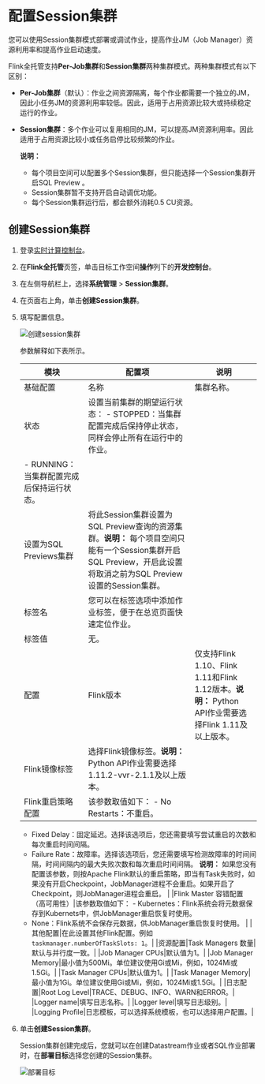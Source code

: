 # 配置Session集群

您可以使用Session集群模式部署或调试作业，提高作业JM（Job Manager）资源利用率和提高作业启动速度。

Flink全托管支持**Per-Job集群**和**Session集群**两种集群模式。两种集群模式有以下区别：

-   **Per-Job集群**（默认）：作业之间资源隔离，每个作业都需要一个独立的JM，因此小任务JM的资源利用率较低。因此，适用于占用资源比较大或持续稳定运行的作业。
-   **Session集群**：多个作业可以复用相同的JM，可以提高JM资源利用率。因此适用于占用资源比较小或任务启停比较频繁的作业。

    **说明：**

    -   每个项目空间可以配置多个Session集群，但只能选择一个Session集群开启SQL Preview 。
    -   Session集群暂不支持开启自动调优功能。
    -   每个Session集群运行后，都会额外消耗0.5 CU资源。

## 创建Session集群

1.  登录[实时计算控制台](https://realtime-compute.console.aliyun.com/console/cell?spm=a2c4g.11186623.2.16.1a8023a9J8TiPV)。

2.  在**Flink全托管**页签，单击目标工作空间**操作**列下的**开发控制台**。

3.  在左侧导航栏上，选择**系统管理** \> **Session集群**。

4.  在页面右上角，单击**创建Session集群**。

5.  填写配置信息。

    ![创建session集群](https://static-aliyun-doc.oss-accelerate.aliyuncs.com/assets/img/zh-CN/0997574161/p187373.png)

    参数解释如下表所示。

    |模块|配置项|说明|
    |--|---|--|
    |基础配置|名称|集群名称。|
    |状态|设置当前集群的期望运行状态：    -   STOPPED：当集群配置完成后保持停止状态，同样会停止所有在运行中的作业。
    -   RUNNING：当集群配置完成后保持运行状态。 |
    |设置为SQL Previews集群|将此Session集群设置为SQL Preview查询的资源集群。**说明：** 每个项目空间只能有一个Session集群开启SQL Preview，开启此设置将取消之前为SQL Preview设置的Session集群。 |
    |标签名|您可以在标签选项中添加作业标签，便于在总览页面快速定位作业。|
    |标签值|无。|
    |配置|Flink版本|仅支持Flink 1.10、Flink 1.11和Flink 1.12版本。**说明：** Python API作业需要选择Flink 1.11及以上版本。 |
    |Flink镜像标签|选择Flink镜像标签。**说明：** Python API作业需要选择1.11.2-vvr-2.1.1及以上版本。 |
    |Flink重启策略配置|该参数取值如下：    -   No Restarts：不重启。
    -   Fixed Delay：固定延迟。选择该选项后，您还需要填写尝试重启的次数和每次重启时间间隔。
    -   Failure Rate：故障率。选择该选项后，您还需要填写检测故障率的时间间隔，时间间隔内的最大失败次数和每次重启时间间隔。
**说明：** 如果您没有配置该参数，则按Apache Flink默认的重启策略，即当有Task失败时，如果没有开启Checkpoint，JobManager进程不会重启。如果开启了Checkpoint，则JobManager进程会重启。 |
    |Flink Master 容错配置（高可用性）|该参数取值如下：    -   Kubernetes：Flink系统会将元数据保存到Kubernets中，供JobManager重启恢复时使用。
    -   None：Flink系统不会保存元数据，供JobManager重启恢复时使用。 |
    |其他配置|在此设置其他Flink配置。例如`taskmanager.numberOfTaskSlots: 1`。|
    |资源配置|Task Managers 数量|默认与并行度一致。|
    |Job Manager CPUs|默认值为1。|
    |Job Manager Memory|最小值为500Mi。单位建议使用Gi或Mi，例如，1024Mi或1.5Gi。|
    |Task Manager CPUs|默认值为1。|
    |Task Manager Memory|最小值为1Gi。单位建议使用Gi或Mi，例如，1024Mi或1.5Gi。|
    |日志配置|Root Log Level|TRACE、DEBUG、INFO、WARN和ERROR。|
    |Logger name|填写日志名称。|
    |Logger level|填写日志级别。|
    |Logging Profile|日志模板，可以选择系统模板，也可以选择用户配置。|

6.  单击**创建Session集群**。

    Session集群创建完成后，您就可以在创建Datastream作业或者SQL作业部署时，在**部署目标**选择您创建的Session集群。

    ![部署目标](https://static-aliyun-doc.oss-accelerate.aliyuncs.com/assets/img/zh-CN/3341796061/p187554.png)


